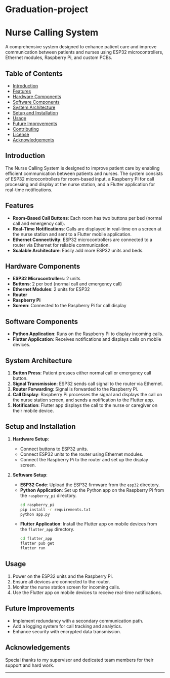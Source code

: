 # Graduation-project
# Nurse Calling System

A comprehensive system designed to enhance patient care and improve communication between patients and nurses using ESP32 microcontrollers, Ethernet modules, Raspberry Pi, and custom PCBs.

## Table of Contents
- [Introduction](#introduction)
- [Features](#features)
- [Hardware Components](#hardware-components)
- [Software Components](#software-components)
- [System Architecture](#system-architecture)
- [Setup and Installation](#setup-and-installation)
- [Usage](#usage)
- [Future Improvements](#future-improvements)
- [Contributing](#contributing)
- [License](#license)
- [Acknowledgements](#acknowledgements)

## Introduction
The Nurse Calling System is designed to improve patient care by enabling efficient communication between patients and nurses. The system consists of ESP32 microcontrollers for room-based input, a Raspberry Pi for call processing and display at the nurse station, and a Flutter application for real-time notifications.

## Features
- **Room-Based Call Buttons**: Each room has two buttons per bed (normal call and emergency call).
- **Real-Time Notifications**: Calls are displayed in real-time on a screen at the nurse station and sent to a Flutter mobile application.
- **Ethernet Connectivity**: ESP32 microcontrollers are connected to a router via Ethernet for reliable communication.
- **Scalable Architecture**: Easily add more ESP32 units and beds.

## Hardware Components
- **ESP32 Microcontrollers**: 2 units
- **Buttons**: 2 per bed (normal call and emergency call)
- **Ethernet Modules**: 2 units for ESP32
- **Router**
- **Raspberry Pi**
- **Screen**: Connected to the Raspberry Pi for call display

## Software Components
- **Python Application**: Runs on the Raspberry Pi to display incoming calls.
- **Flutter Application**: Receives notifications and displays calls on mobile devices.

## System Architecture
1. **Button Press**: Patient presses either normal call or emergency call button.
2. **Signal Transmission**: ESP32 sends call signal to the router via Ethernet.
3. **Router Forwarding**: Signal is forwarded to the Raspberry Pi.
4. **Call Display**: Raspberry Pi processes the signal and displays the call on the nurse station screen, and sends a notification to the Flutter app.
5. **Notification**: Flutter app displays the call to the nurse or caregiver on their mobile device.

## Setup and Installation
1. **Hardware Setup**:
    - Connect buttons to ESP32 units.
    - Connect ESP32 units to the router using Ethernet modules.
    - Connect the Raspberry Pi to the router and set up the display screen.

2. **Software Setup**:
    - **ESP32 Code**: Upload the ESP32 firmware from the `esp32` directory.
    - **Python Application**: Set up the Python app on the Raspberry Pi from the `raspberry_pi` directory.
        ```bash
        cd raspberry_pi
        pip install -r requirements.txt
        python app.py
        ```
    - **Flutter Application**: Install the Flutter app on mobile devices from the `flutter_app` directory.
        ```bash
        cd flutter_app
        flutter pub get
        flutter run
        ```

## Usage
1. Power on the ESP32 units and the Raspberry Pi.
2. Ensure all devices are connected to the router.
3. Monitor the nurse station screen for incoming calls.
4. Use the Flutter app on mobile devices to receive real-time notifications.

## Future Improvements
- Implement redundancy with a secondary communication path.
- Add a logging system for call tracking and analytics.
- Enhance security with encrypted data transmission.


## Acknowledgements
Special thanks to my supervisor and dedicated team members for their support and hard work.

---
